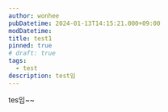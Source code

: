 ```yaml
---
author: wonhee
pubDatetime: 2024-01-13T14:15:21.000+09:00
modDatetime:
title: test1
pinned: true
# draft: true
tags:
  - test
description: test임
---
```


tes임~~

